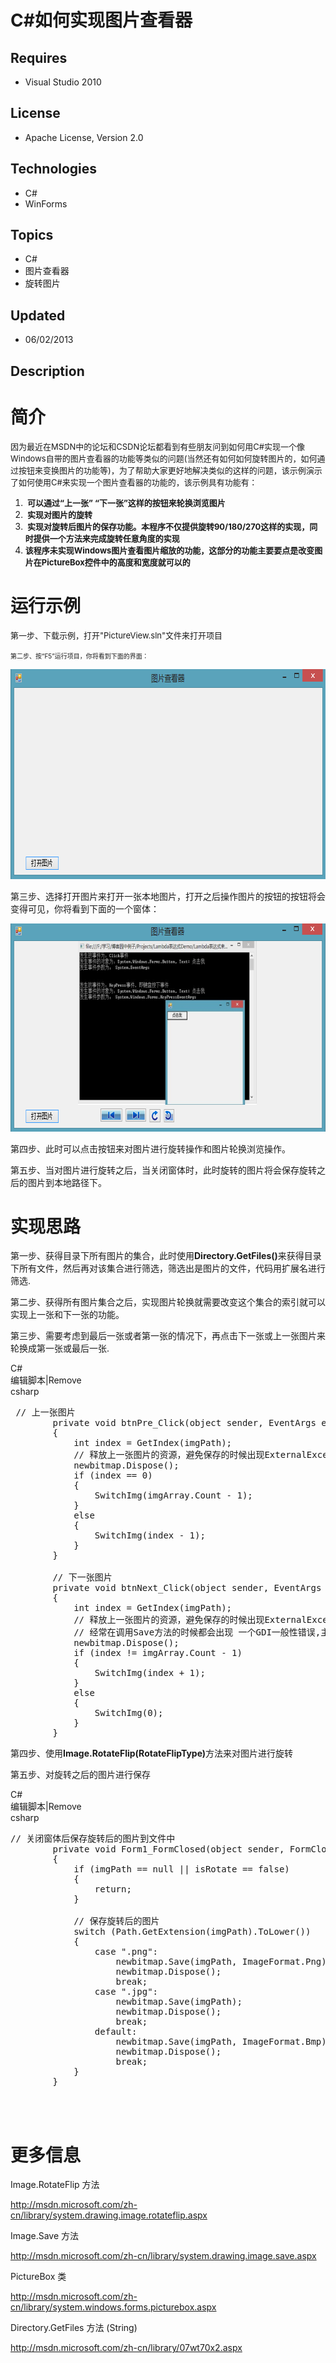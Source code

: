 # C#如何实现图片查看器
## Requires
- Visual Studio 2010
## License
- Apache License, Version 2.0
## Technologies
- C#
- WinForms
## Topics
- C#
- 图片查看器
- 旋转图片
## Updated
- 06/02/2013
## Description

<h1>简介</h1>
<p><span style="font-size:small"><span style="white-space:pre"></span>因为最近在MSDN中的论坛和CSDN论坛都看到有些朋友问到如何用C#实现一个像Windows自带的图片查看器的功能等类&#20284;的问题(当然还有如何如何旋转图片的，如何通过按钮来变换图片的功能等)，为了帮助大家更好地解决类&#20284;的这样的问题，该示例演示了如何使用C#来实现一个图片查看器的功能的，该示例具有功能有：</span></p>
<ol>
<li><span style="font-size:small"><strong>&nbsp;可以通过&ldquo;上一张&rdquo; &ldquo;下一张&rdquo;这样的按钮来轮换浏览图片</strong></span>
</li><li><span style="font-size:small"><strong>&nbsp;实现对图片的旋转</strong></span> </li><li><span style="font-size:small"><strong>&nbsp;实现对旋转后图片的保存功能。本程序不仅提供旋转90/180/270这样的实现，同时提供一个方法来完成旋转任意角度的实现</strong></span>
</li><li><span style="font-size:small"><strong>该程序未实现Windows图片查看图片缩放的功能，这部分的功能主要要点是改变图片在PictureBox控件中的高度和宽度就可以的</strong></span>
</li></ol>
<h1>运行示例</h1>
<p><span style="font-size:small">第一步、下载示例，打开&quot;PictureView.sln&quot;文件来打开项目</span></p>
<p><span style="font-size:x-small">第二步、按&ldquo;F5&rdquo;运行项目，你将看到下面的界面：</span></p>
<p><img id="83150" src="83150-9.png" alt="" width="699" height="336"><span style="font-size:x-small"><br>
</span></p>
<p>第三步、选择打开图片来打开一张本地图片，打开之后操作图片的按钮的按钮将会变得可见，你将看到下面的一个窗体：</p>
<p><img id="83152" src="83152-10.png" alt="" width="700" height="333"></p>
<p>第四步、此时可以点击按钮来对图片进行旋转操作和图片轮换浏览操作。</p>
<p>第五步、当对图片进行旋转之后，当关闭窗体时，此时旋转的图片将会保存旋转之后的图片到本地路径下。</p>
<h1>实现思路</h1>
<p>第一步、<span>获得目录下所有图片的集合，此时使用</span><strong>Directory.GetFiles()</strong><span>来获得目录下所有文件，然后再对该集合进行筛选，筛选出是图片的文件，代码用扩展名进行筛选.</span></p>
<p>第二步、<span>获得所有图片集合之后，实现图片轮换就需要改变这个集合的索引就可以实现上一张和下一张的功能。</span></p>
<p><span><span>第三步、需要考虑到最后一张或者第一张的情况下，再点击下一张或上一张图片来轮换成第一张或最后一张.</span></span></p>
<p><span><span></p>
<div class="scriptcode">
<div class="pluginEditHolder" pluginCommand="mceScriptCode">
<div class="title"><span>C#</span></div>
<div class="pluginLinkHolder"><span class="pluginEditHolderLink">编辑脚本</span>|<span class="pluginRemoveHolderLink">Remove</span></div>
<span class="hidden">csharp</span>

<div class="preview">
<pre class="csharp">&nbsp;<span class="cs__com">//&nbsp;上一张图片</span>&nbsp;
&nbsp;&nbsp;&nbsp;&nbsp;&nbsp;&nbsp;&nbsp;&nbsp;<span class="cs__keyword">private</span>&nbsp;<span class="cs__keyword">void</span>&nbsp;btnPre_Click(<span class="cs__keyword">object</span>&nbsp;sender,&nbsp;EventArgs&nbsp;e)&nbsp;
&nbsp;&nbsp;&nbsp;&nbsp;&nbsp;&nbsp;&nbsp;&nbsp;{&nbsp;
&nbsp;&nbsp;&nbsp;&nbsp;&nbsp;&nbsp;&nbsp;&nbsp;&nbsp;&nbsp;&nbsp;&nbsp;<span class="cs__keyword">int</span>&nbsp;index&nbsp;=&nbsp;GetIndex(imgPath);&nbsp;
&nbsp;&nbsp;&nbsp;&nbsp;&nbsp;&nbsp;&nbsp;&nbsp;&nbsp;&nbsp;&nbsp;&nbsp;<span class="cs__com">//&nbsp;释放上一张图片的资源，避免保存的时候出现ExternalException异常</span>&nbsp;
&nbsp;&nbsp;&nbsp;&nbsp;&nbsp;&nbsp;&nbsp;&nbsp;&nbsp;&nbsp;&nbsp;&nbsp;newbitmap.Dispose();&nbsp;
&nbsp;&nbsp;&nbsp;&nbsp;&nbsp;&nbsp;&nbsp;&nbsp;&nbsp;&nbsp;&nbsp;&nbsp;<span class="cs__keyword">if</span>&nbsp;(index&nbsp;==&nbsp;<span class="cs__number">0</span>)&nbsp;
&nbsp;&nbsp;&nbsp;&nbsp;&nbsp;&nbsp;&nbsp;&nbsp;&nbsp;&nbsp;&nbsp;&nbsp;{&nbsp;
&nbsp;&nbsp;&nbsp;&nbsp;&nbsp;&nbsp;&nbsp;&nbsp;&nbsp;&nbsp;&nbsp;&nbsp;&nbsp;&nbsp;&nbsp;&nbsp;SwitchImg(imgArray.Count&nbsp;-&nbsp;<span class="cs__number">1</span>);&nbsp;
&nbsp;&nbsp;&nbsp;&nbsp;&nbsp;&nbsp;&nbsp;&nbsp;&nbsp;&nbsp;&nbsp;&nbsp;}&nbsp;
&nbsp;&nbsp;&nbsp;&nbsp;&nbsp;&nbsp;&nbsp;&nbsp;&nbsp;&nbsp;&nbsp;&nbsp;<span class="cs__keyword">else</span>&nbsp;
&nbsp;&nbsp;&nbsp;&nbsp;&nbsp;&nbsp;&nbsp;&nbsp;&nbsp;&nbsp;&nbsp;&nbsp;{&nbsp;
&nbsp;&nbsp;&nbsp;&nbsp;&nbsp;&nbsp;&nbsp;&nbsp;&nbsp;&nbsp;&nbsp;&nbsp;&nbsp;&nbsp;&nbsp;&nbsp;SwitchImg(index&nbsp;-&nbsp;<span class="cs__number">1</span>);&nbsp;
&nbsp;&nbsp;&nbsp;&nbsp;&nbsp;&nbsp;&nbsp;&nbsp;&nbsp;&nbsp;&nbsp;&nbsp;}&nbsp;
&nbsp;&nbsp;&nbsp;&nbsp;&nbsp;&nbsp;&nbsp;&nbsp;}&nbsp;
&nbsp;
&nbsp;&nbsp;&nbsp;&nbsp;&nbsp;&nbsp;&nbsp;&nbsp;<span class="cs__com">//&nbsp;下一张图片</span>&nbsp;
&nbsp;&nbsp;&nbsp;&nbsp;&nbsp;&nbsp;&nbsp;&nbsp;<span class="cs__keyword">private</span>&nbsp;<span class="cs__keyword">void</span>&nbsp;btnNext_Click(<span class="cs__keyword">object</span>&nbsp;sender,&nbsp;EventArgs&nbsp;e)&nbsp;
&nbsp;&nbsp;&nbsp;&nbsp;&nbsp;&nbsp;&nbsp;&nbsp;{&nbsp;
&nbsp;&nbsp;&nbsp;&nbsp;&nbsp;&nbsp;&nbsp;&nbsp;&nbsp;&nbsp;&nbsp;&nbsp;<span class="cs__keyword">int</span>&nbsp;index&nbsp;=&nbsp;GetIndex(imgPath);&nbsp;
&nbsp;&nbsp;&nbsp;&nbsp;&nbsp;&nbsp;&nbsp;&nbsp;&nbsp;&nbsp;&nbsp;&nbsp;<span class="cs__com">//&nbsp;释放上一张图片的资源，避免保存的时候出现ExternalException异常</span>&nbsp;
&nbsp;&nbsp;&nbsp;&nbsp;&nbsp;&nbsp;&nbsp;&nbsp;&nbsp;&nbsp;&nbsp;&nbsp;<span class="cs__com">//&nbsp;经常在调用Save方法的时候都会出现&nbsp;一个GDI一般性错误,主要原因是文件没有被释放,当保存到原位置时,就会出现该异常,要避免这个错误就要释放图片占有的资源</span>&nbsp;
&nbsp;&nbsp;&nbsp;&nbsp;&nbsp;&nbsp;&nbsp;&nbsp;&nbsp;&nbsp;&nbsp;&nbsp;newbitmap.Dispose();&nbsp;
&nbsp;&nbsp;&nbsp;&nbsp;&nbsp;&nbsp;&nbsp;&nbsp;&nbsp;&nbsp;&nbsp;&nbsp;<span class="cs__keyword">if</span>&nbsp;(index&nbsp;!=&nbsp;imgArray.Count&nbsp;-&nbsp;<span class="cs__number">1</span>)&nbsp;
&nbsp;&nbsp;&nbsp;&nbsp;&nbsp;&nbsp;&nbsp;&nbsp;&nbsp;&nbsp;&nbsp;&nbsp;{&nbsp;
&nbsp;&nbsp;&nbsp;&nbsp;&nbsp;&nbsp;&nbsp;&nbsp;&nbsp;&nbsp;&nbsp;&nbsp;&nbsp;&nbsp;&nbsp;&nbsp;SwitchImg(index&nbsp;&#43;&nbsp;<span class="cs__number">1</span>);&nbsp;
&nbsp;&nbsp;&nbsp;&nbsp;&nbsp;&nbsp;&nbsp;&nbsp;&nbsp;&nbsp;&nbsp;&nbsp;}&nbsp;
&nbsp;&nbsp;&nbsp;&nbsp;&nbsp;&nbsp;&nbsp;&nbsp;&nbsp;&nbsp;&nbsp;&nbsp;<span class="cs__keyword">else</span>&nbsp;
&nbsp;&nbsp;&nbsp;&nbsp;&nbsp;&nbsp;&nbsp;&nbsp;&nbsp;&nbsp;&nbsp;&nbsp;{&nbsp;
&nbsp;&nbsp;&nbsp;&nbsp;&nbsp;&nbsp;&nbsp;&nbsp;&nbsp;&nbsp;&nbsp;&nbsp;&nbsp;&nbsp;&nbsp;&nbsp;SwitchImg(<span class="cs__number">0</span>);&nbsp;
&nbsp;&nbsp;&nbsp;&nbsp;&nbsp;&nbsp;&nbsp;&nbsp;&nbsp;&nbsp;&nbsp;&nbsp;}&nbsp;
&nbsp;&nbsp;&nbsp;&nbsp;&nbsp;&nbsp;&nbsp;&nbsp;}</pre>
</div>
</div>
</div>
</span></span>
<p></p>
<p>第四步、<span>使用</span><span><strong>Image.RotateFlip(RotateFlipType)</strong></span><span>方法来对图片进行旋转</span></p>
<p><span>第五步、对旋转之后的图片进行保存</span></p>
<p><span></p>
<div class="scriptcode">
<div class="pluginEditHolder" pluginCommand="mceScriptCode">
<div class="title"><span>C#</span></div>
<div class="pluginLinkHolder"><span class="pluginEditHolderLink">编辑脚本</span>|<span class="pluginRemoveHolderLink">Remove</span></div>
<span class="hidden">csharp</span>

<div class="preview">
<pre class="csharp"><span class="cs__com">//&nbsp;关闭窗体后保存旋转后的图片到文件中</span>&nbsp;
&nbsp;&nbsp;&nbsp;&nbsp;&nbsp;&nbsp;&nbsp;&nbsp;<span class="cs__keyword">private</span>&nbsp;<span class="cs__keyword">void</span>&nbsp;Form1_FormClosed(<span class="cs__keyword">object</span>&nbsp;sender,&nbsp;FormClosedEventArgs&nbsp;e)&nbsp;
&nbsp;&nbsp;&nbsp;&nbsp;&nbsp;&nbsp;&nbsp;&nbsp;{&nbsp;
&nbsp;&nbsp;&nbsp;&nbsp;&nbsp;&nbsp;&nbsp;&nbsp;&nbsp;&nbsp;&nbsp;&nbsp;<span class="cs__keyword">if</span>&nbsp;(imgPath&nbsp;==&nbsp;<span class="cs__keyword">null</span>&nbsp;||&nbsp;isRotate&nbsp;==&nbsp;<span class="cs__keyword">false</span>)&nbsp;
&nbsp;&nbsp;&nbsp;&nbsp;&nbsp;&nbsp;&nbsp;&nbsp;&nbsp;&nbsp;&nbsp;&nbsp;{&nbsp;
&nbsp;&nbsp;&nbsp;&nbsp;&nbsp;&nbsp;&nbsp;&nbsp;&nbsp;&nbsp;&nbsp;&nbsp;&nbsp;&nbsp;&nbsp;&nbsp;<span class="cs__keyword">return</span>;&nbsp;
&nbsp;&nbsp;&nbsp;&nbsp;&nbsp;&nbsp;&nbsp;&nbsp;&nbsp;&nbsp;&nbsp;&nbsp;}&nbsp;
&nbsp;
&nbsp;&nbsp;&nbsp;&nbsp;&nbsp;&nbsp;&nbsp;&nbsp;&nbsp;&nbsp;&nbsp;&nbsp;<span class="cs__com">//&nbsp;保存旋转后的图片</span>&nbsp;
&nbsp;&nbsp;&nbsp;&nbsp;&nbsp;&nbsp;&nbsp;&nbsp;&nbsp;&nbsp;&nbsp;&nbsp;<span class="cs__keyword">switch</span>&nbsp;(Path.GetExtension(imgPath).ToLower())&nbsp;
&nbsp;&nbsp;&nbsp;&nbsp;&nbsp;&nbsp;&nbsp;&nbsp;&nbsp;&nbsp;&nbsp;&nbsp;{&nbsp;
&nbsp;&nbsp;&nbsp;&nbsp;&nbsp;&nbsp;&nbsp;&nbsp;&nbsp;&nbsp;&nbsp;&nbsp;&nbsp;&nbsp;&nbsp;&nbsp;<span class="cs__keyword">case</span>&nbsp;<span class="cs__string">&quot;.png&quot;</span>:&nbsp;
&nbsp;&nbsp;&nbsp;&nbsp;&nbsp;&nbsp;&nbsp;&nbsp;&nbsp;&nbsp;&nbsp;&nbsp;&nbsp;&nbsp;&nbsp;&nbsp;&nbsp;&nbsp;&nbsp;&nbsp;newbitmap.Save(imgPath,&nbsp;ImageFormat.Png);&nbsp;
&nbsp;&nbsp;&nbsp;&nbsp;&nbsp;&nbsp;&nbsp;&nbsp;&nbsp;&nbsp;&nbsp;&nbsp;&nbsp;&nbsp;&nbsp;&nbsp;&nbsp;&nbsp;&nbsp;&nbsp;newbitmap.Dispose();&nbsp;
&nbsp;&nbsp;&nbsp;&nbsp;&nbsp;&nbsp;&nbsp;&nbsp;&nbsp;&nbsp;&nbsp;&nbsp;&nbsp;&nbsp;&nbsp;&nbsp;&nbsp;&nbsp;&nbsp;&nbsp;<span class="cs__keyword">break</span>;&nbsp;
&nbsp;&nbsp;&nbsp;&nbsp;&nbsp;&nbsp;&nbsp;&nbsp;&nbsp;&nbsp;&nbsp;&nbsp;&nbsp;&nbsp;&nbsp;&nbsp;<span class="cs__keyword">case</span>&nbsp;<span class="cs__string">&quot;.jpg&quot;</span>:&nbsp;
&nbsp;&nbsp;&nbsp;&nbsp;&nbsp;&nbsp;&nbsp;&nbsp;&nbsp;&nbsp;&nbsp;&nbsp;&nbsp;&nbsp;&nbsp;&nbsp;&nbsp;&nbsp;&nbsp;&nbsp;newbitmap.Save(imgPath);&nbsp;
&nbsp;&nbsp;&nbsp;&nbsp;&nbsp;&nbsp;&nbsp;&nbsp;&nbsp;&nbsp;&nbsp;&nbsp;&nbsp;&nbsp;&nbsp;&nbsp;&nbsp;&nbsp;&nbsp;&nbsp;newbitmap.Dispose();&nbsp;
&nbsp;&nbsp;&nbsp;&nbsp;&nbsp;&nbsp;&nbsp;&nbsp;&nbsp;&nbsp;&nbsp;&nbsp;&nbsp;&nbsp;&nbsp;&nbsp;&nbsp;&nbsp;&nbsp;&nbsp;<span class="cs__keyword">break</span>;&nbsp;
&nbsp;&nbsp;&nbsp;&nbsp;&nbsp;&nbsp;&nbsp;&nbsp;&nbsp;&nbsp;&nbsp;&nbsp;&nbsp;&nbsp;&nbsp;&nbsp;<span class="cs__keyword">default</span>:&nbsp;
&nbsp;&nbsp;&nbsp;&nbsp;&nbsp;&nbsp;&nbsp;&nbsp;&nbsp;&nbsp;&nbsp;&nbsp;&nbsp;&nbsp;&nbsp;&nbsp;&nbsp;&nbsp;&nbsp;&nbsp;newbitmap.Save(imgPath,&nbsp;ImageFormat.Bmp);&nbsp;
&nbsp;&nbsp;&nbsp;&nbsp;&nbsp;&nbsp;&nbsp;&nbsp;&nbsp;&nbsp;&nbsp;&nbsp;&nbsp;&nbsp;&nbsp;&nbsp;&nbsp;&nbsp;&nbsp;&nbsp;newbitmap.Dispose();&nbsp;
&nbsp;&nbsp;&nbsp;&nbsp;&nbsp;&nbsp;&nbsp;&nbsp;&nbsp;&nbsp;&nbsp;&nbsp;&nbsp;&nbsp;&nbsp;&nbsp;&nbsp;&nbsp;&nbsp;&nbsp;<span class="cs__keyword">break</span>;&nbsp;
&nbsp;&nbsp;&nbsp;&nbsp;&nbsp;&nbsp;&nbsp;&nbsp;&nbsp;&nbsp;&nbsp;&nbsp;}&nbsp;
&nbsp;&nbsp;&nbsp;&nbsp;&nbsp;&nbsp;&nbsp;&nbsp;}</pre>
</div>
</div>
</div>
<div class="endscriptcode">&nbsp;</div>
<br>
</span>
<p></p>
<ul>
</ul>
<h1>更多信息</h1>
<p>Image.RotateFlip 方法</p>
<p><a href="http://msdn.microsoft.com/zh-cn/library/system.drawing.image.rotateflip.aspx" target="_blank">http://msdn.microsoft.com/zh-cn/library/system.drawing.image.rotateflip.aspx</a></p>
<p>Image.Save 方法</p>
<p><a href="http://msdn.microsoft.com/zh-cn/library/system.drawing.image.save.aspx" target="_blank">http://msdn.microsoft.com/zh-cn/library/system.drawing.image.save.aspx</a></p>
<p>PictureBox 类</p>
<p><a href="http://msdn.microsoft.com/zh-cn/library/system.windows.forms.picturebox.aspx" target="_blank">http://msdn.microsoft.com/zh-cn/library/system.windows.forms.picturebox.aspx</a></p>
<p>Directory.GetFiles 方法 (String)</p>
<p><a href="http://msdn.microsoft.com/zh-cn/library/07wt70x2.aspx" target="_blank">http://msdn.microsoft.com/zh-cn/library/07wt70x2.aspx</a></p>
